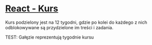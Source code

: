 # <h1><a href="http://kursreacta.pl/" >React - Kurs</a></h1>

<p>Kurs podzielony jest na 12 tygodni, 
gdzie po kolei do każdego z nich odblokowywane są przydzielone im treści i zadania.</p>

<p>TEST: Gałęzie reprezentują tygodnie kursu</p>